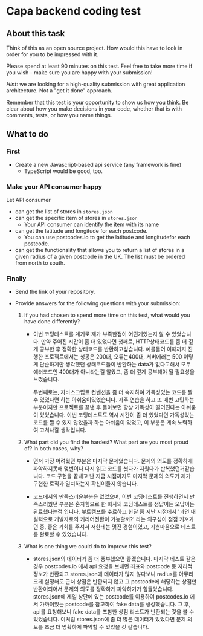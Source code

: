 # Capa backend coding test

## About this task

Think of this as an open source project. How would this have to look in order for you to be impressed with it.

Please spend at least 90 minutes on this test. Feel free to take more time if you wish - make sure you are happy with your submission!

_Hint_: we are looking for a high-quality submission with great application architecture. Not a "get it done" approach.

Remember that this test is your opportunity to show us how you think. Be clear about how you make decisions in your code, whether that is with comments, tests, or how you name things.

## What to do

### First

- Create a new Javascript-based api service (any framework is fine)
  - TypeScript would be good, too.

### Make your API consumer happy

Let API consumer

- can get the list of stores in `stores.json`
- can get the specific item of stores in `stores.json`
  - Your API consumer can identify the item with its name
- can get the latitude and longitude for each postcode.
  - You can use postcodes.io to get the latitude and longitudefor each postcode.
- can get the functionality that allows you to return a list of stores in a given radius of a given postcode in the UK. The list must be ordered from north to south.

### Finally

- Send the link of your repository.
- Provide answers for the following questions with your submission:

  1. If you had chosen to spend more time on this test, what would you have done differently?

     - 이번 코딩테스트를 계기로 제가 부족한점이 어떤게있는지 알 수 있었습니다. 만약 주어진 시간이 좀 더 있었다면
       첫째로, HTTP상태코드를 좀 더 깊게 공부한 후 정확한 상태코드를 반환하고싶습니다. 예를들어 이때까지 진행한 프로젝트에서는
       성공은 200대, 오류는400대, 서버에러는 500 이렇게 단순하게만 생각했던 상태코드들이 반환하는 data가 없다고해서 모두 에러코드인 400대가 아니라는걸 알았고,
       좀 더 깊게 공부해야 될 필요성을 느꼈습니다.

       두번째로는, 자바스크립트 컨벤션을 좀 더 숙지하여 가독성있는 코드를 짤 수 있었다면 하는 아쉬움이있었습니다. 자주 연습을 하고 또 매번 고민하는 부분이지만
       프로젝트를 끝낸 후 돌아보면 항상 가독성이 떨어진다는 아쉬움이 있었습니다. 이번 코딩테스트도 역시 시간이 좀 더 있었다면 가독성있는 코드를 짤 수 있지 않았을까 하는
       아쉬움이 있었고, 이 부분은 계속 노력하여 고쳐나갈 생각입니다.

  2. What part did you find the hardest? What part are you most proud of? In both cases, why?

     - 먼저 가장 어려웠던 부분은 마지막 문제였습니다. 문제의 의도를 정확하게 파악하지못해 몇번이나 다시 읽고 코드를 썻다가 지웟다가 반복했던거같습니다.
       코드 구현을 끝내고 난 지금 시점까지도 마지막 문제의 의도가 제가 구현한 로직과 일치하는지 확신이들지 않습니다.

     - 코드에서의 만족스러운부분은 없었으며, 이번 코딩테스트를 진행하면서 만족스러웠던 부분은 혼자힘으로 한 회사의 코딩테스트를 정답이든 오답이든 완료했다는점 입니다.
       부트캠프를 수료하고 한달 쯤 지난 시점에서 '과연 내 실력으로 개발자로의 커리어전환이 가능할까?' 라는 의구심이 점점 커져가던 중,
       좋은 기회를 주셔서 저한테는 멋진 경험이였고, 기쁜마음으로 테스트를 완료할 수 있었습니다.

  3. What is one thing we could do to improve this test?

     - stores.json의 데이터가 좀 더 풍부했으면 좋겠습니다.
       마지막 테스트 같은 경우 postcodes.io 에서 api 요청을 보내면 좌표와 postcode 등 지리적 정보가 반환되고 stores.json에 데이터가 많지 않다보니
       radius를 아무리 크게 설정해도 근처 상점은 반환되지 않고 그 postcode에 해당하는 상점만 반환이되어서 문제의 의도를 정확하게 파악하기가 힘들었습니다.
       stores.json에 제일 상단에 있는 postcode를 이용하여 postcodes.io 에서 가까이있는 postcode를 참고하여 fake data를 생성했습니다.
       그 후, api를 요청해보니 fake data를 포함한 상점 리스트가 반환되는 것을 볼 수 있었습니다.
       이처럼 stores.json에 좀 더 많은 데이터가 있었다면 문제 의도를 조금 더 명확하게 파악할 수 있었을 것 같습니다.
